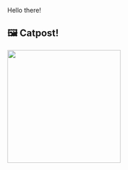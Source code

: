 Hello there!



## 🖼️ Catpost!

<sub>
    <img src="https://cdn2.thecatapi.com/images/chl.jpg" height="256">
</sub>

